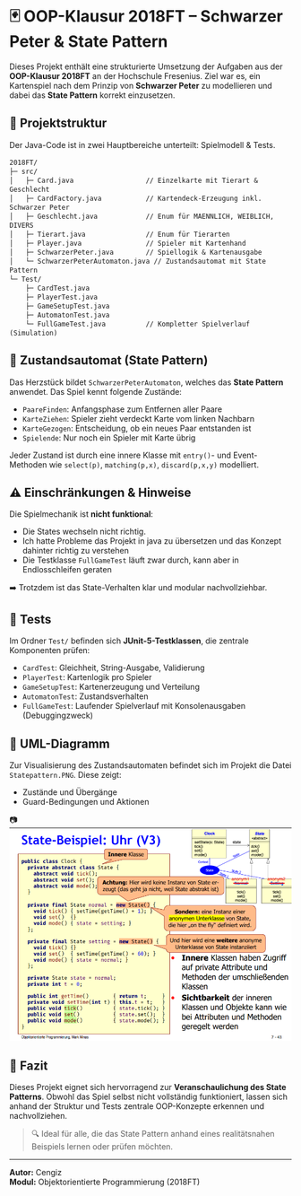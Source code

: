 
# 🃏 OOP-Klausur 2018FT – Schwarzer Peter & State Pattern

Dieses Projekt enthält eine strukturierte Umsetzung der Aufgaben aus der **OOP-Klausur 2018FT** an der Hochschule Fresenius. Ziel war es, ein Kartenspiel nach dem Prinzip von **Schwarzer Peter** zu modellieren und dabei das **State Pattern** korrekt einzusetzen.

## 📁 Projektstruktur

Der Java-Code ist in zwei Hauptbereiche unterteilt: Spielmodell & Tests.

```
2018FT/
├─ src/
│   ├─ Card.java                  // Einzelkarte mit Tierart & Geschlecht
│   ├─ CardFactory.java           // Kartendeck-Erzeugung inkl. Schwarzer Peter
│   ├─ Geschlecht.java            // Enum für MAENNLICH, WEIBLICH, DIVERS
│   ├─ Tierart.java               // Enum für Tierarten
│   ├─ Player.java                // Spieler mit Kartenhand
│   ├─ SchwarzerPeter.java        // Spiellogik & Kartenausgabe
│   └─ SchwarzerPeterAutomaton.java // Zustandsautomat mit State Pattern
└─ Test/
    ├─ CardTest.java
    ├─ PlayerTest.java
    ├─ GameSetupTest.java
    ├─ AutomatonTest.java
    └─ FullGameTest.java          // Kompletter Spielverlauf (Simulation)
```

## 🔄 Zustandsautomat (State Pattern)

Das Herzstück bildet `SchwarzerPeterAutomaton`, welches das **State Pattern** anwendet. 
Das Spiel kennt folgende Zustände:

- `PaareFinden`: Anfangsphase zum Entfernen aller Paare
- `KarteZiehen`: Spieler zieht verdeckt Karte vom linken Nachbarn
- `KarteGezogen`: Entscheidung, ob ein neues Paar entstanden ist
- `Spielende`: Nur noch ein Spieler mit Karte übrig

Jeder Zustand ist durch eine innere Klasse mit `entry()`- und Event-Methoden wie `select(p)`, `matching(p,x)`, `discard(p,x,y)` modelliert.

## ⚠️ Einschränkungen & Hinweise

Die Spielmechanik ist **nicht funktional**:

- Die States wechseln nicht richtig. 
- Ich hatte Probleme das Projekt in java zu übersetzen und das Konzept dahinter richtig zu verstehen
- Die Testklasse `FullGameTest` läuft zwar durch, kann aber in Endlosschleifen geraten

➡️ Trotzdem ist das State-Verhalten klar und modular nachvollziehbar.

## 🧪 Tests

Im Ordner `Test/` befinden sich **JUnit-5-Testklassen**, die zentrale Komponenten prüfen:

- `CardTest`: Gleichheit, String-Ausgabe, Validierung
- `PlayerTest`: Kartenlogik pro Spieler
- `GameSetupTest`: Kartenerzeugung und Verteilung
- `AutomatonTest`: Zustandsverhalten
- `FullGameTest`: Laufender Spielverlauf mit Konsolenausgaben (Debuggingzweck)

## 📐 UML-Diagramm

Zur Visualisierung des Zustandsautomaten befindet sich im Projekt die Datei `Statepattern.PNG`. Diese zeigt:

- Zustände und Übergänge
- Guard-Bedingungen und Aktionen

📷 ![](Statepattern.PNG)

## 🧾 Fazit

Dieses Projekt eignet sich hervorragend zur **Veranschaulichung des State Patterns**. Obwohl das Spiel selbst nicht vollständig funktioniert, lassen sich anhand der Struktur und Tests zentrale OOP-Konzepte erkennen und nachvollziehen.

> 🔍 Ideal für alle, die das State Pattern anhand eines realitätsnahen Beispiels lernen oder prüfen möchten.

---

**Autor:** Cengiz  
**Modul:** Objektorientierte Programmierung (2018FT)
